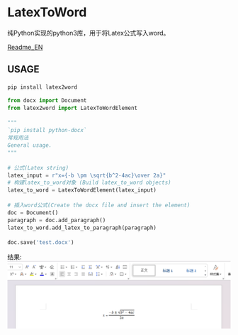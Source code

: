 # LatexToWord
纯Python实现的python3库，用于将Latex公式写入word。


[Readme_EN](https://github.com/Gu-f/LatexToWord/blob/master/README.md)  

## USAGE  
`pip install latex2word`  

```python
from docx import Document
from latex2word import LatexToWordElement

"""
`pip install python-docx`  
常规用法  
General usage.  
"""

# 公式(Latex string)
latex_input = r"x={-b \pm \sqrt{b^2-4ac}\over 2a}"
# 构建latex_to_word对象 (Build latex_to_word objects)
latex_to_word = LatexToWordElement(latex_input)

# 插入word公式(Create the docx file and insert the element)
doc = Document()
paragraph = doc.add_paragraph()
latex_to_word.add_latex_to_paragraph(paragraph)

doc.save('test.docx')
```  
结果:  
![demo](./images/demo.png)  

